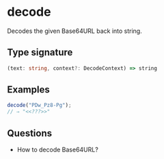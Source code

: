 # decode

Decodes the given Base64URL back into string.

## Type signature

<!-- prettier-ignore-start -->
```typescript
(text: string, context?: DecodeContext) => string
```
<!-- prettier-ignore-end -->

## Examples

<!-- prettier-ignore-start -->
```javascript
decode("PDw_Pz8-Pg");
// ⇒ "<<???>>"
```
<!-- prettier-ignore-end -->

## Questions

- How to decode Base64URL?
